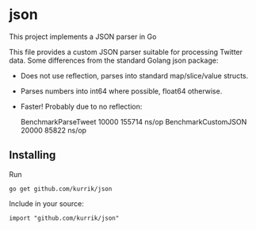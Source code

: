 json
====
This project implements a JSON parser in Go

This file provides a custom JSON parser suitable for processing Twitter data.
Some differences from the standard Golang json package:
  * Does not use reflection, parses into standard map/slice/value structs.
  * Parses numbers into int64 where possible, float64 otherwise.
  * Faster!  Probably due to no reflection:

    BenchmarkParseTweet	   10000	    155714 ns/op
    BenchmarkCustomJSON	   20000	     85822 ns/op

Installing
----------
Run

    go get github.com/kurrik/json

Include in your source:

    import "github.com/kurrik/json"
